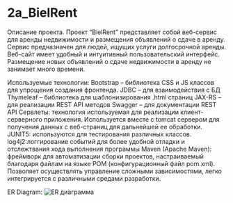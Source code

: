 # 2a_BielRent
 Описание проекта.
	Проект “BielRent” представляет собой веб-сервис для аренды недвижимости и размещения объявлений о сдаче в аренду. 
  Сервис предназначен для людей, ищущих услуги долгосрочной аренды. Веб-сайт имеет удобный и интуитивный пользовательский интерфейс. 
  Размещение новых объявлений о сдаче недвижимости в аренду не занимает много времени.

  Используемые технологии:
Bootstrap – библиотека CSS и JS классов для упрощения создания фронтенда. 
JDBC – для взаимодействия с БД
Thymeleaf – библиотека для шаблонизирования .html страниц
JAX-RS – для реализации REST API методов
Swagger – для документации REST API
Сервлеты: технология используемая для реализации клиент-серверного приложения. Используется вместе с tomcat сервером для получения данных с веб-страниц для дальнейшей ее обработки.
JUNIT5: используются для тестирования различных классов.
log4j2:логгирование событий для более удобной отладки и отслежтвания хода выполнения программы
Maven (Apache Maven): фреймворк для автоматизации сборки проектов, настраиваемый благодаря файлам на языке POM (конфигурационный файл pom.xml). Позволяет осуществлять управление сложными зависимостями, легко интегрируется с  различными средами разработки. 

ER Diagram:
  ![ER диаграмма](https://github.com/sakujones/2a_BielRent/assets/108268356/a7210869-b22a-431b-b85c-37842726e1be)
